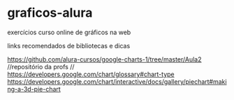 # graficos-alura
exercícios curso online de gráficos na web


links recomendados de bibliotecas e dicas

https://github.com/alura-cursos/google-charts-1/tree/master/Aula2 //repositório da profs //
https://developers.google.com/chart/glossary#chart-type
https://developers.google.com/chart/interactive/docs/gallery/piechart#making-a-3d-pie-chart
